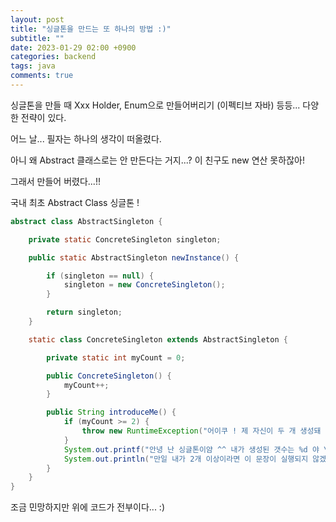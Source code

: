 ```yaml
---
layout: post
title: "싱글톤을 만드는 또 하나의 방법 :)"
subtitle: ""
date: 2023-01-29 02:00 +0900
categories: backend
tags: java
comments: true
---
```


싱글톤을 만들 때 Xxx Holder, Enum으로 만들어버리기 (이펙티브 자바) 등등... 다양한 전략이 있다.

어느 날... 필자는 하나의 생각이 떠올렸다.

아니 왜 Abstract 클래스로는 안 만든다는 거지...? 이 친구도 new 연산 못하잖아!

그래서 만들어 버렸다...!!

국내 최초 Abstract Class 싱글톤 !

```java
abstract class AbstractSingleton {

    private static ConcreteSingleton singleton;

    public static AbstractSingleton newInstance() {

        if (singleton == null) {
            singleton = new ConcreteSingleton();
        }

        return singleton;
    }

    static class ConcreteSingleton extends AbstractSingleton {

        private static int myCount = 0;

        public ConcreteSingleton() {
            myCount++;
        }

        public String introduceMe() {
            if (myCount >= 2) {
                throw new RuntimeException("어이쿠 ! 제 자신이 두 개 생성돼 버렸네요... 이런 일은 있을 수 없는데!!");
            }
            System.out.printf("안녕 난 싱글톤이얌 ^^ 내가 생성된 갯수는 %d 야 \n", myCount);
            System.out.println("만일 내가 2개 이상이라면 이 문장이 실행되지 않겠지?? ^^");
        }
    }
}
```

조금 민망하지만 위에 코드가 전부이다... :)
